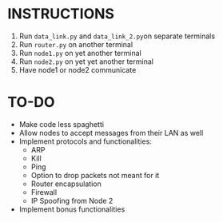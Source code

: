 # INSTRUCTIONS

1. Run `data_link.py` and `data_link_2.py`on separate terminals
2. Run `router.py` on another terminal
3. Run `node1.py` on yet another terminal
4. Run `node2.py` on yet yet another terminal
5. Have node1 or node2 communicate

# TO-DO
- Make code less spaghetti
- Allow nodes to accept messages from their LAN as well
- Implement protocols and functionalities: 
    - ARP
    - Kill
    - Ping
    - Option to drop packets not meant for it
    - Router encapsulation
    - Firewall
    - IP Spoofing from Node 2
- Implement bonus functionalities